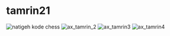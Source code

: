 # tamrin21
![natigeh kode chess ](https://user-images.githubusercontent.com/80602623/121809887-7982eb00-cc13-11eb-8fc4-0474bdf86b86.png)
![ax_tamrin_2](https://user-images.githubusercontent.com/80602623/125393427-ce259d00-e35c-11eb-83a7-6cbeb298876d.jpg)
![ax_tamrin3](https://user-images.githubusercontent.com/80602623/125393440-d251ba80-e35c-11eb-984e-d92bf7e80f89.jpg)
![ax_tamrin4](https://user-images.githubusercontent.com/80602623/125393469-daa9f580-e35c-11eb-8b71-1e1622294230.jpg)

